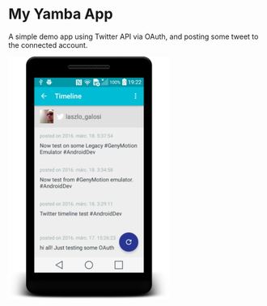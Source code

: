  My Yamba App
=============
A simple demo app using Twitter API via OAuth, and posting some tweet to the connected account.

<img src="screenshot-timeline.png" height="480"/>
